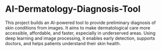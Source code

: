 # AI-Dermatology-Diagnosis-Tool
This project builds an AI-powered tool to provide preliminary diagnosis of skin conditions from images. It aims to make dermatological care more accessible, affordable, and faster, especially in underserved areas. Using deep learning and image processing, it enables early detection, supports doctors, and helps patients understand their skin health.
